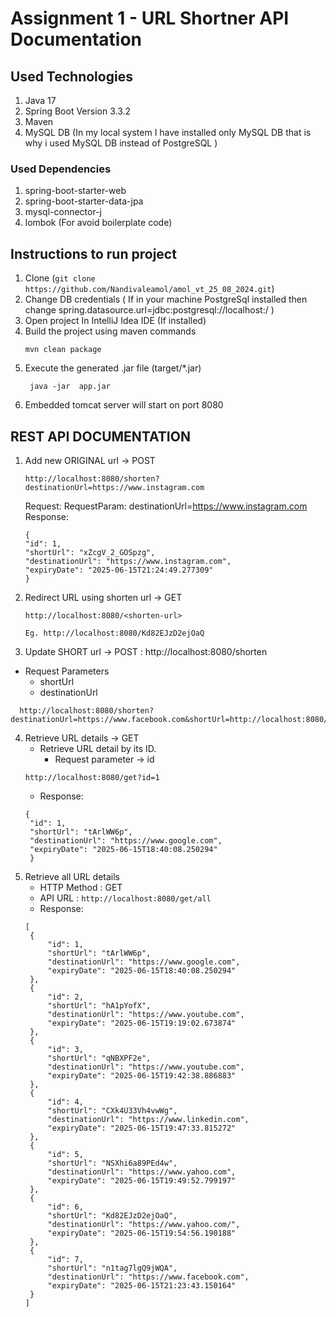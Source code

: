 # Assignment 1 - URL Shortner API Documentation

## Used Technologies
1. Java 17
2. Spring Boot Version 3.3.2
3. Maven
4. MySQL DB (In my local system I have installed only MySQL DB that is why i used MySQL DB instead of PostgreSQL )

### Used Dependencies
1. spring-boot-starter-web
2. spring-boot-starter-data-jpa
3. mysql-connector-j
4. lombok (For avoid boilerplate code)

## Instructions to run project
1. Clone (`git clone https://github.com/Nandivaleamol/amol_vt_25_08_2024.git`)
2. Change DB credentials (
    If in your machine PostgreSql installed then change spring.datasource.url=jdbc:postgresql://localhost:<PORT>/<DB-NAME> )
3. Open project In IntelliJ Idea IDE (If installed)
4. Build the project using maven commands 
    ```
    mvn clean package
    ```
5. Execute the generated .jar file (target/*.jar)
    ```
     java -jar  app.jar
    ```
6. Embedded tomcat server will start on port 8080

## REST API DOCUMENTATION
1. Add new ORIGINAL url -> POST
    ```
   http://localhost:8080/shorten?destinationUrl=https://www.instagram.com
   ```
   Request: 
    RequestParam:
      destinationUrl=https://www.instagram.com
    Response: 
    ```
   {
    "id": 1,
    "shortUrl": "xZcgV_2_GOSpzg",
    "destinationUrl": "https://www.instagram.com",
    "expiryDate": "2025-06-15T21:24:49.277309"
   }
   ```
2. Redirect URL using shorten url -> GET
    ```
   http://localhost:8080/<shorten-url>
   
   Eg. http://localhost:8080/Kd82EJzD2ejOaQ
   ```
3. Update SHORT url -> POST : http://localhost:8080/shorten
  - Request Parameters
    - shortUrl
    - destinationUrl
  ```
    http://localhost:8080/shorten?destinationUrl=https://www.facebook.com&shortUrl=http://localhost:8080/5mMH8mMu
  ```
4. Retrieve URL details -> GET
    - Retrieve URL detail by its ID.
      - Request parameter -> id
   ```
   http://localhost:8080/get?id=1
    ```
   - Response:
   ```
   {
    "id": 1,
    "shortUrl": "tArlWW6p",
    "destinationUrl": "https://www.google.com",
    "expiryDate": "2025-06-15T18:40:08.250294"
    }
   ```
5. Retrieve all URL details
    - HTTP Method : GET
    - API URL : `http://localhost:8080/get/all`
    - Response:
   ```
   [
    {
        "id": 1,
        "shortUrl": "tArlWW6p",
        "destinationUrl": "https://www.google.com",
        "expiryDate": "2025-06-15T18:40:08.250294"
    },
    {
        "id": 2,
        "shortUrl": "hA1pYofX",
        "destinationUrl": "https://www.youtube.com",
        "expiryDate": "2025-06-15T19:19:02.673874"
    },
    {
        "id": 3,
        "shortUrl": "qNBXPF2e",
        "destinationUrl": "https://www.youtube.com",
        "expiryDate": "2025-06-15T19:42:38.886883"
    },
    {
        "id": 4,
        "shortUrl": "CXk4U33Vh4vwWg",
        "destinationUrl": "https://www.linkedin.com",
        "expiryDate": "2025-06-15T19:47:33.815272"
    },
    {
        "id": 5,
        "shortUrl": "NSXhi6a89PEd4w",
        "destinationUrl": "https://www.yahoo.com",
        "expiryDate": "2025-06-15T19:49:52.799197"
    },
    {
        "id": 6,
        "shortUrl": "Kd82EJzD2ejOaQ",
        "destinationUrl": "https://www.yahoo.com/",
        "expiryDate": "2025-06-15T19:54:56.190188"
    },
    {
        "id": 7,
        "shortUrl": "n1tag7lgQ9jWQA",
        "destinationUrl": "https://www.facebook.com",
        "expiryDate": "2025-06-15T21:23:43.150164"
    }
   ]
   ```